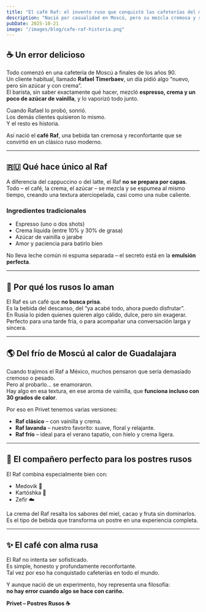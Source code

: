 ```yaml
---
title: "El café Raf: el invento ruso que conquistó las cafeterías del mundo"
description: "Nació por casualidad en Moscú, pero su mezcla cremosa y suave lo hizo famoso. Descubre la historia del café Raf y por qué se ha vuelto el favorito en Privet."
pubDate: 2025-10-21
image: "/images/blog/cafe-raf-historia.png"
---
```


## ☕ Un error delicioso

Todo comenzó en una cafetería de Moscú a finales de los años 90.  
Un cliente habitual, llamado **Rafael Timerbaev**, un día pidió algo “nuevo, pero sin azúcar y con crema”.  
El barista, sin saber exactamente qué hacer, mezcló **espresso, crema y un poco de azúcar de vainilla**, y lo vaporizó todo junto.

Cuando Rafael lo probó, sonrió.  
Los demás clientes quisieron lo mismo.  
Y el resto es historia.

Así nació el **café Raf**, una bebida tan cremosa y reconfortante que se convirtió en un clásico ruso moderno.

---

## 🇷🇺 Qué hace único al Raf

A diferencia del cappuccino o del latte, el Raf **no se prepara por capas**.  
Todo – el café, la crema, el azúcar – se mezcla y se espumea al mismo tiempo, creando una textura aterciopelada, casi como una nube caliente.

### Ingredientes tradicionales
- Espresso (uno o dos shots)  
- Crema líquida (entre 10% y 30% de grasa)  
- Azúcar de vainilla o jarabe  
- Amor y paciencia para batirlo bien  

No lleva leche común ni espuma separada – el secreto está en la **emulsión perfecta**.

---

## 💬 Por qué los rusos lo aman

El Raf es un café que **no busca prisa**.  
Es la bebida del descanso, del “ya acabé todo, ahora puedo disfrutar”.  
En Rusia lo piden quienes quieren algo cálido, dulce, pero sin exagerar.  
Perfecto para una tarde fría, o para acompañar una conversación larga y sincera.

---

## 🌎 Del frío de Moscú al calor de Guadalajara

Cuando trajimos el Raf a México, muchos pensaron que sería demasiado cremoso o pesado.  
Pero al probarlo… se enamoraron.  
Hay algo en esa textura, en ese aroma de vainilla, que **funciona incluso con 30 grados de calor**.

Por eso en Privet tenemos varias versiones:
- **Raf clásico** – con vainilla y crema.  
- **Raf lavanda** – nuestro favorito: suave, floral y relajante.  
- **Raf frío** – ideal para el verano tapatío, con hielo y crema ligera.

---

## 🧁 El compañero perfecto para los postres rusos

El Raf combina especialmente bien con:
- Medovik 🍯  
- Kartóshka 🍫  
- Zefir ☁️  

La crema del Raf resalta los sabores del miel, cacao y fruta sin dominarlos.  
Es el tipo de bebida que transforma un postre en una experiencia completa.

---

## ✨ El café con alma rusa

El Raf no intenta ser sofisticado.  
Es simple, honesto y profundamente reconfortante.  
Tal vez por eso ha conquistado cafeterías en todo el mundo.

Y aunque nació de un experimento, hoy representa una filosofía:  
**no hay error cuando algo se hace con cariño.**

**Privet – Postres Rusos ☕**